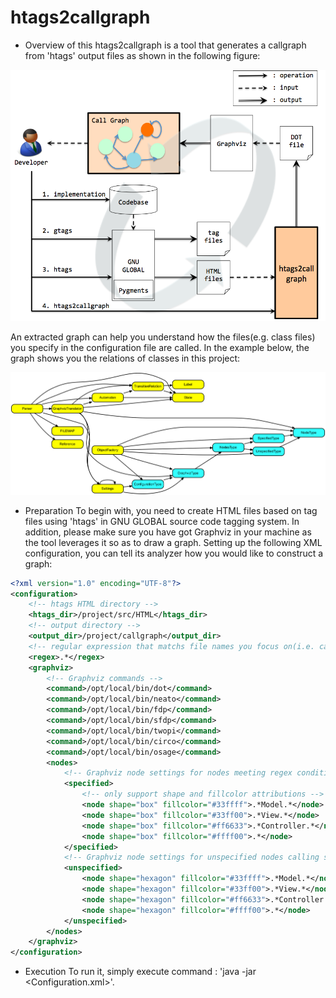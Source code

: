 # htags2callgraph

* Overview of this 
 htags2callgraph is a tool that generates a callgraph from 'htags' output files as shown in the following figure:

![Big Picture](https://github.com/hiroki-sawano/htags2callgraph/blob/master/images/big_picture.png)

 An extracted graph can help you understand how the files(e.g. class files) you specify in the configuration file are called. 
 In the example below, the graph shows you the relations of classes in this project:

![Call graph example](https://github.com/hiroki-sawano/htags2callgraph/blob/master/images/callgraph.gif)

* Preparation
 To begin with, you need to create HTML files based on tag files using 'htags' in GNU GLOBAL source code tagging system. In addition, please make sure you have got Graphviz in your machine as the tool leverages it so as to draw a graph.
 Setting up the following XML configuration, you can tell its analyzer how you would like to construct a graph:
````xml
<?xml version="1.0" encoding="UTF-8"?>
<configuration>
    <!-- htags HTML directory -->
    <htags_dir>/project/src/HTML</htags_dir>
    <!-- output directory -->
    <output_dir>/project/callgraph</output_dir>
    <!-- regular expression that matchs file names you focus on(i.e. callees) -->
    <regex>.*</regex>
    <graphviz>
        <!-- Graphviz commands -->
        <command>/opt/local/bin/dot</command> 
        <command>/opt/local/bin/neato</command>
        <command>/opt/local/bin/fdp</command>
        <command>/opt/local/bin/sfdp</command>
        <command>/opt/local/bin/twopi</command>
        <command>/opt/local/bin/circo</command>
        <command>/opt/local/bin/osage</command>
        <nodes>
            <!-- Graphviz node settings for nodes meeting regex condition -->
            <specified>
                <!-- only support shape and fillcolor attributions -->
                <node shape="box" fillcolor="#33ffff">.*Model.*</node>
                <node shape="box" fillcolor="#33ff00">.*View.*</node>
                <node shape="box" fillcolor="#ff6633">.*Controller.*</node>
                <node shape="box" fillcolor="#ffff00">.*</node>
            </specified>
            <!-- Graphviz node settings for unspecified nodes calling specified ones -->
            <unspecified>
                <node shape="hexagon" fillcolor="#33ffff">.*Model.*</node>
                <node shape="hexagon" fillcolor="#33ff00">.*View.*</node>
                <node shape="hexagon" fillcolor="#ff6633">.*Controller.*</node>
                <node shape="hexagon" fillcolor="#ffff00">.*</node>
            </unspecified>
        </nodes>
    </graphviz>
</configuration>
````
* Execution
 To run it, simply execute command : 'java -jar <JAR file> <Configuration.xml>'.
